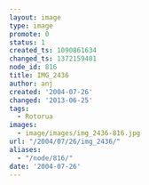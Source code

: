 ```yaml
---
layout: image
type: image
promote: 0
status: 1
created_ts: 1090861634
changed_ts: 1372159401
node_id: 816
title: IMG_2436
author: anj
created: '2004-07-26'
changed: '2013-06-25'
tags:
  - Rotorua
images:
  - image/images/img_2436-816.jpg
url: "/2004/07/26/img_2436/"
aliases:
  - "/node/816/"
date: '2004-07-26'
---
```


